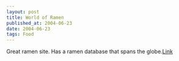 ```yaml
---
layout: post
title: World of Ramen
published_at: 2004-06-23
date: 2004-06-23
tags: Food
---
```


Great ramen site. Has a ramen database that spans the globe.[Link](http://www.worldramen.net/)  